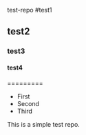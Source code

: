 test-repo
#test1
## test2
### test3
#### test4
=========

* First
* Second
* Third

This is a simple test repo.
